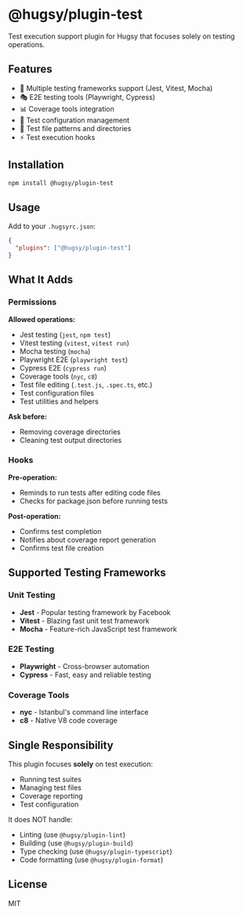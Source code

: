 # @hugsy/plugin-test

Test execution support plugin for Hugsy that focuses solely on testing operations.

## Features

- 🧪 Multiple testing frameworks support (Jest, Vitest, Mocha)
- 🎭 E2E testing tools (Playwright, Cypress)
- 📊 Coverage tools integration
- 🔧 Test configuration management
- 📁 Test file patterns and directories
- ⚡ Test execution hooks

## Installation

```bash
npm install @hugsy/plugin-test
```

## Usage

Add to your `.hugsyrc.json`:

```json
{
  "plugins": ["@hugsy/plugin-test"]
}
```

## What It Adds

### Permissions

**Allowed operations:**

- Jest testing (`jest`, `npm test`)
- Vitest testing (`vitest`, `vitest run`)
- Mocha testing (`mocha`)
- Playwright E2E (`playwright test`)
- Cypress E2E (`cypress run`)
- Coverage tools (`nyc`, `c8`)
- Test file editing (`.test.js`, `.spec.ts`, etc.)
- Test configuration files
- Test utilities and helpers

**Ask before:**

- Removing coverage directories
- Cleaning test output directories

### Hooks

**Pre-operation:**

- Reminds to run tests after editing code files
- Checks for package.json before running tests

**Post-operation:**

- Confirms test completion
- Notifies about coverage report generation
- Confirms test file creation

## Supported Testing Frameworks

### Unit Testing

- **Jest** - Popular testing framework by Facebook
- **Vitest** - Blazing fast unit test framework
- **Mocha** - Feature-rich JavaScript test framework

### E2E Testing

- **Playwright** - Cross-browser automation
- **Cypress** - Fast, easy and reliable testing

### Coverage Tools

- **nyc** - Istanbul's command line interface
- **c8** - Native V8 code coverage

## Single Responsibility

This plugin focuses **solely** on test execution:

- Running test suites
- Managing test files
- Coverage reporting
- Test configuration

It does NOT handle:

- Linting (use `@hugsy/plugin-lint`)
- Building (use `@hugsy/plugin-build`)
- Type checking (use `@hugsy/plugin-typescript`)
- Code formatting (use `@hugsy/plugin-format`)

## License

MIT

